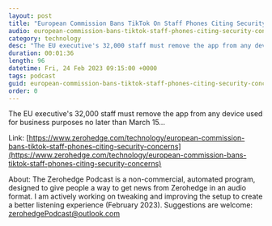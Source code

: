 ```yaml
---
layout: post
title: "European Commission Bans TikTok On Staff Phones Citing Security Concerns"
audio: european-commission-bans-tiktok-staff-phones-citing-security-concerns-0
category: technology
desc: "The EU executive's 32,000 staff must remove the app from any device used for business purposes no later than March 15..."
duration: 00:01:36
length: 96
datetime: Fri, 24 Feb 2023 09:15:00 +0000
tags: podcast
guid: european-commission-bans-tiktok-staff-phones-citing-security-concerns-0
order: 0
---
```

The EU executive's 32,000 staff must remove the app from any device used for business purposes no later than March 15...

Link: [https://www.zerohedge.com/technology/european-commission-bans-tiktok-staff-phones-citing-security-concerns](https://www.zerohedge.com/technology/european-commission-bans-tiktok-staff-phones-citing-security-concerns)

About: The Zerohedge Podcast is a non-commercial, automated program, designed to give people a way to get news from Zerohedge in an audio format.  I am actively working on tweaking and improving the setup to create a better listening experience (February 2023).  Suggestions are welcome: [zerohedgePodcast@outlook.com](mailto:zerohedgePodcast@outlook.com)